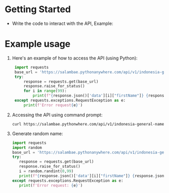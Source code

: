 # Getting Started
- Write the code to interact with the API, Example:


# Example usage
1. Here's an example of how to access the API (using Python):
   ```Python
    import requests
    base_url = 'https://salambae.pythonanywhere.com/api/v1/indonesia-general-name'
    try:
        response = requests.get(base_url)
        response.raise_for_status()
        for i in range(99):
            print(f"{response.json()['data'][i]["firstName"]} {response.json()['data'][i]["lastName"]}")
    except requests.exceptions.RequestException as e:
        print(f'Error request{e}')
    ```
2. Accessing the API using command prompt:
   ```Prompt
   curl https://salambae.pythonwhere.com/api/v1/indonesia-general-name
   ```
3. Generate random name:
   ```Python
   import requests
   import random
   base_url = 'https://salambae.pythonanywhere.com/api/v1/indonesia-general-name'
   try:
      response = requests.get(base_url)
      response.raise_for_status()
      i = random.randint(0,99)
      print(f"{response.json()['data'][i]["firstName"]} {response.json()['data'][i]["lastName"]}")
   except requests.exceptions.RequestException as e:
      print(f'Error request: {e}')
   ```
#
